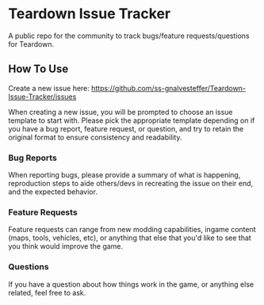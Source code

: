 # Teardown Issue Tracker
A public repo for the community to track bugs/feature requests/questions for Teardown.


## How To Use
Create a new issue here: https://github.com/ss-gnalvesteffer/Teardown-Issue-Tracker/issues

When creating a new issue, you will be prompted to choose an issue template to start with. Please pick the appropriate template depending on if you have a bug report, feature request, or question, and try to retain the original format to ensure consistency and readability.


### Bug Reports
When reporting bugs, please provide a summary of what is happening, reproduction steps to aide others/devs in recreating the issue on their end, and the expected behavior.

### Feature Requests
Feature requests can range from new modding capabilities, ingame content (maps, tools, vehicles, etc), or anything that else that you'd like to see that you think would improve the game.

### Questions
If you have a question about how things work in the game, or anything else related, feel free to ask.
